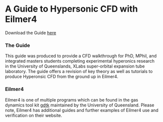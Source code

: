# A Guide to Hypersonic CFD with Eilmer4
Download the Guide [here]()

### The Guide
This guide was produced to provide a CFD walkthrough for PhD, MPhil, and integrated masters students completing experimental hyperonics research in the University of Queenslands, XLabs super-orbital expansion tube laboratory. The guide offers a revision of key theory as well as tutorials to produce Hyperonsic CFD from the ground up in Eilmer4.

### Eilmer4
Eilmer4 is one of multiple programs which can be found in the gas dynamics tool kit [gdtk](https://gdtk.uqcloud.net/) maintained by the University of Queensland. Please note, Eilmer4 has additional guides and further examples of Eilmer4 use and verification on their website.
